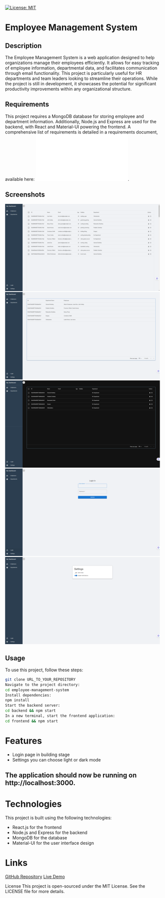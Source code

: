 [![License: MIT](https://img.shields.io/badge/License-MIT-yellow.svg)](https://opensource.org/licenses/MIT)
# Employee Management System

## Description

The Employee Management System is a web application designed to help organizations manage their employees efficiently. It allows for easy tracking of employee information, departmental data, and facilitates communication through email functionality. This project is particularly useful for HR departments and team leaders looking to streamline their operations. While the project is still in development, it showcases the potential for significant productivity improvements within any organizational structure.

## Requirements

This project requires a MongoDB database for storing employee and department information. Additionally, Node.js and Express are used for the backend, with React and Material-UI powering the frontend. A comprehensive list of requirements is detailed in a requirements document, available here: 
![Project Requirements](./frontend/my-react-app/public/Business%20briefing%20document.pdf).


## Screenshots

![Employee Page](./frontend/my-react-app/public/employeespage.png)
![Departments Page](./frontend/my-react-app/public/departmentpage.png)
![Darkmode](./frontend/my-react-app/public/darkmode.png)
![Login Page](./frontend/my-react-app/public/loginpage.png)
![Settings Page](./frontend/my-react-app/public/settingpage.png)

## Usage

To use this project, follow these steps:

```bash
git clone URL_TO_YOUR_REPOSITORY
Navigate to the project directory:
cd employee-management-system
Install dependencies:
npm install
Start the backend server:
cd backend && npm start
In a new terminal, start the frontend application:
cd frontend && npm start
```

# Features

- Login page in building stage
- Settings you can choose light or dark mode

## The application should now be running on http://localhost:3000.

# Technologies

This project is built using the following technologies:

- React.js for the frontend
- Node.js and Express for the backend
- MongoDB for the database
- Material-UI for the user interface design

# Links

[GitHub Repository](https://github.com/Kirill777-web/employee-management-web-app) 
[Live Demo](https://employee-management-app-nzeh.onrender.com/)

License
This project is open-sourced under the MIT License. See the LICENSE file for more details.